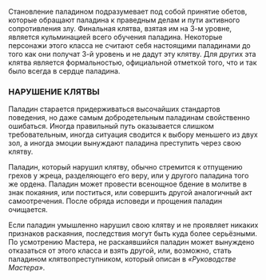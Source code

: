 Становление паладином подразумевает под собой принятие обетов, которые обращают паладина к праведным делам и пути активного сопротивления злу. Финальная клятва, взятая им на 3-м уровне, является кульминацией всего обучения паладина. Некоторые персонажи этого класса не считают себя настоящими паладинами до того как они получат 3-й уровень и не дадут эту клятву. Для других эта клятва является формальностью, официальной отметкой того, что и так было всегда в сердце паладина.

### НАРУШЕНИЕ КЛЯТВЫ

Паладин старается придерживаться высочайших стандартов поведения, но даже самым добродетельным паладинам свойственно ошибаться. Иногда правильный путь оказывается слишком требовательным, иногда ситуация сводится к выбору меньшего из двух зол, а иногда эмоции вынуждают паладина преступить через свою клятву.

Паладин, который нарушил клятву, обычно стремится к отпущению грехов у жреца, разделяющего его веру, или у другого паладина того же ордена. Паладин может провести всенощное бдение в молитве в знак покаяния, или поститься, или совершить другой аналогичный акт самоотречения. После обряда исповеди и прощения паладин очищается.

Если паладин умышленно нарушил свою клятву и не проявляет никаких признаков раскаяния, последствия могут быть куда более серьёзными. По усмотрению Мастера, не раскаявшийся паладин может вынуждено отказаться от этого класса и взять другой, или, возможно, стать паладином клятвопреступником, который описан в _«Руководстве Мастера»_.